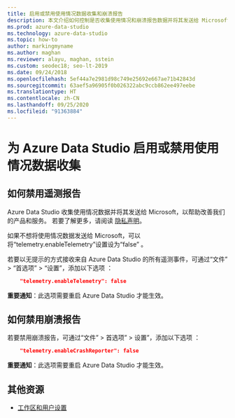 ```yaml
---
title: 启用或禁用使用情况数据收集和崩溃报告
description: 本文介绍如何控制是否收集使用情况和崩溃报告数据并将其发送给 Microsoft。
ms.prod: azure-data-studio
ms.technology: azure-data-studio
ms.topic: how-to
author: markingmyname
ms.author: maghan
ms.reviewer: alayu, maghan, sstein
ms.custom: seodec18; seo-lt-2019
ms.date: 09/24/2018
ms.openlocfilehash: 5ef44a7e2981d98c749e25692e667ae71b42843d
ms.sourcegitcommit: 63aef5a96905f0b026322abc9ccb862ee497eebe
ms.translationtype: HT
ms.contentlocale: zh-CN
ms.lasthandoff: 09/25/2020
ms.locfileid: "91363884"
---
```

# <a name="enable-or-disable-usage-data-collection-for-azure-data-studio"></a>为 Azure Data Studio 启用或禁用使用情况数据收集

## <a name="how-to-disable-telemetry-reporting"></a>如何禁用遥测报告

Azure Data Studio 收集使用情况数据并将其发送给 Microsoft，以帮助改善我们的产品和服务。 若要了解更多，请阅读 [隐私声明](https://go.microsoft.com/fwlink/?LinkID=528096&clcid=0x409)。

如果不想将使用情况数据发送给 Microsoft，可以将“telemetry.enableTelemetry”设置设为“false” 。

若要以无提示的方式接收来自 Azure Data Studio 的所有遥测事件，可通过“文件” > “首选项” > “设置”，添加以下选项  ：

```json
    "telemetry.enableTelemetry": false
```

**重要通知**：此选项需要重启 Azure Data Studio 才能生效。 

## <a name="how-to-disable-crash-reporting"></a>如何禁用崩溃报告

若要禁用崩溃报告，可通过“文件” > 首选项” > 设置”，添加以下选项  ：

```json
    "telemetry.enableCrashReporter": false
```

**重要通知**：此选项需要重启 Azure Data Studio 才能生效。

## <a name="additional-resources"></a>其他资源
- [工作区和用户设置](settings.md)
